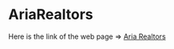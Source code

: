 # AriaRealtors
Here is the link of the web page =>
[Aria Realtors](https://ariarealtors.netlify.app/#)
